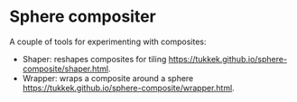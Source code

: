 # Sphere compositer
A couple of tools for experimenting with composites:
* Shaper: reshapes composites for tiling https://tukkek.github.io/sphere-composite/shaper.html.
* Wrapper: wraps a composite around a sphere https://tukkek.github.io/sphere-composite/wrapper.html.
